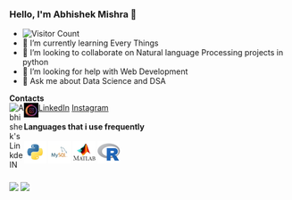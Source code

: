 ### Hello, I'm Abhishek Mishra 👋
<!--<img src ="https://github.com/abhishekmishra25/abhishekmishra25/blob/main/_CHI5204-01.jpeg.jpg">-->
<!--- 🔭 I’m currently working on Optical Character Recognition-->
- <img src="https://komarev.com/ghpvc/?username=abhishekmishra25" alt="Visitor Count" />
- 🌱 I’m currently learning Every Things
- 👯 I’m looking to collaborate on Natural language Processing projects in python
- 🤔 I’m looking for help with Web Development
- 💬 Ask me about Data Science and DSA

<!---- 😄 Pronouns: ...
- ⚡ Fun fact: ...
-->

**Contacts**
<br>
<img align="left" alt="Abhishek's LinkdeIN" width="26px" src="https://image.flaticon.com/icons/png/512/174/174857.png"> <a href="https://www.linkedin.com/in/abhishek-mishra-ba30921b0/">LinkedIn</a>
<img align="left" alt="Abhishek's Insta" width="26px" src="https://github.com/abhishekmishra25/abhishekmishra25/blob/main/download.jpg"> <a href="https://www.instagram.com/i_am_abhishek_602/">Instagram</a>
<br><br>
**Languages that i use frequently**  
<br>
<code><img height="40" src="https://raw.githubusercontent.com/github/explore/80688e429a7d4ef2fca1e82350fe8e3517d3494d/topics/python/python.png"></code>
<code><img height="40" src="https://raw.githubusercontent.com/github/explore/80688e429a7d4ef2fca1e82350fe8e3517d3494d/topics/mysql/mysql.png"></code>
<code><img height="40" src="https://raw.githubusercontent.com/github/explore/80688e429a7d4ef2fca1e82350fe8e3517d3494d/topics/matlab/matlab.png"></code>
<code><img height="40" src="https://raw.githubusercontent.com/github/explore/80688e429a7d4ef2fca1e82350fe8e3517d3494d/topics/r/r.png"></code>
<br>
<br>


<img src="https://github-readme-stats.vercel.app/api?username=abhishekmishra25&&show_icons=true&title_color=ffffff&icon_color=bb2acf&text_color=daf7dc&bg_color=151515">
<img src ="https://github-readme-stats.vercel.app/api/top-langs/?username=abhishekmishra25">
